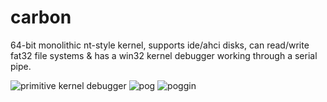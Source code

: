 # carbon
64-bit monolithic nt-style kernel, supports ide/ahci disks, can read/write fat32 file systems & has a win32 kernel debugger working through a serial pipe.

![primitive kernel debugger](https://github.com/irql0/carbon/blob/main/ss/1.png)
![pog](https://github.com/irql0/carbon/blob/main/ss/2.png)
![poggin](https://github.com/irql0/carbon/blob/main/ss/3.png)
